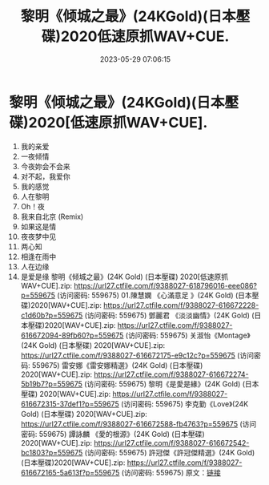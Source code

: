 ﻿---
title: 黎明《倾城之最》(24KGold)(日本壓碟)2020低速原抓WAV+CUE.
date: 2023-05-29 07:06:15
categories: WAV车载音乐、镜像
tags: 华语中文
---
# 黎明《倾城之最》(24KGold)(日本壓碟)2020[低速原抓WAV+CUE].

01. 我的亲爱
02. 一夜倾情
03. 今夜妳会不会来
04. 对不起，我爱你
05. 我的感觉
06. 人在黎明
07. Oh！夜
08. 我来自北京 (Remix)
09. 如果这是情
10. 夜夜梦中见
11. 两心知
12. 相逢在雨中
13. 人在边缘
14. 是爱是缘
黎明《倾城之最》(24K Gold) (日本壓碟) 2020[低速原抓WAV+CUE].zip: https://url27.ctfile.com/f/9388027-618796016-eee086?p=559675
(访问密码: 559675)
01.陳慧嫻 《心滿意足 》(24K Gold) (日本壓碟)2020[WAV+CUE].zip: https://url27.ctfile.com/f/9388027-616672228-c1d60b?p=559675
(访问密码: 559675)
鄧麗君 《淡淡幽情》(24K Gold) (日本壓碟)2020[WAV+CUE].zip: https://url27.ctfile.com/f/9388027-616672094-89fb60?p=559675
(访问密码: 559675)
关淑怡《Montage》(24K Gold) (日本壓碟) 2020[WAV+CUE].zip: https://url27.ctfile.com/f/9388027-616672175-e9c12c?p=559675
(访问密码: 559675)
雷安娜《雷安娜精選》(24K Gold) (日本壓碟) 2020[WAV+CUE].zip: https://url27.ctfile.com/f/9388027-616672274-5b19b7?p=559675
(访问密码: 559675)
黎明《是愛是緣》(24K Gold) (日本壓碟) 2020[WAV+CUE].zip: https://url27.ctfile.com/f/9388027-616672315-37def1?p=559675
(访问密码: 559675)
李克勤《Love》(24K Gold) (日本壓碟) 2020[WAV+CUE].zip: https://url27.ctfile.com/f/9388027-616672588-fb4763?p=559675
(访问密码: 559675)
譚詠麟 《愛的根源》(24K Gold) (日本壓碟) 2020[WAV+CUE].zip: https://url27.ctfile.com/f/9388027-616672542-bc1803?p=559675
(访问密码: 559675)
許冠傑《許冠傑精選》(24K Gold) (日本壓碟)2020[WAV+CUE].zip: https://url27.ctfile.com/f/9388027-616672165-5a613f?p=559675
(访问密码: 559675)
原文：[链接](https://blog.sina.com.cn/s/blog_1647c7e7601031234.html)